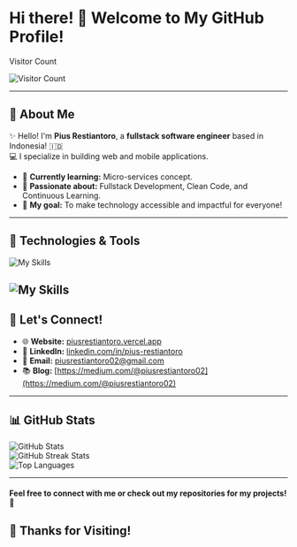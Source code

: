 # Hi there! 👋 Welcome to My GitHub Profile!

Visitor Count

![Visitor Count](https://profile-counter.glitch.me/pius706975/count.svg)

---

## 🌟 About Me

✨ Hello! I'm **Pius Restiantoro**, a **fullstack software engineer** based in Indonesia! 🇮🇩  
💻 I specialize in building web and mobile applications.

- 🌱 **Currently learning:** Micro-services concept.  
- 🚀 **Passionate about:** Fullstack Development, Clean Code, and Continuous Learning.  
- 🎯 **My goal:** To make technology accessible and impactful for everyone!  

---

## 🔧 Technologies & Tools
![My Skills](https://skillicons.dev/icons?i=go,js,ts,php,nodejs,expressjs,react,nextjs,tailwindcss,bootstrap)

![My Skills](https://skillicons.dev/icons?i=postgres,mysql,mongodb,sequelize,github,vscode,postman,docker)
---

## 💬 Let's Connect!

- 🌐 **Website:** [piusrestiantoro.vercel.app](https://piusrestiantoro.vercel.app/)  
- 💼 **LinkedIn:** [linkedin.com/in/pius-restiantoro](https://www.linkedin.com/in/pius-restiantoro/)  
- 📧 **Email:** [piusrestiantoro02@gmail.com](mailto:piusrestiantoro02@gmail.com)
- 📚 **Blog:** [https://medium.com/@piusrestiantoro02](https://medium.com/@piusrestiantoro02)

---

## 📊 GitHub Stats

![GitHub Stats](https://github-readme-stats.vercel.app/api?username=pius706975&show_icons=true&theme=radical)  
![GitHub Streak Stats](https://github-readme-streak-stats.herokuapp.com/?user=pius706975&theme=radical)  
![Top Languages](https://github-readme-stats.vercel.app/api/top-langs/?username=pius706975&layout=compact&theme=radical)

---
#### Feel free to connect with me or check out my repositories for my projects! 🚀

## 🎉 Thanks for Visiting!
